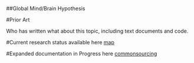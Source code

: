 ##Global Mind/Brain Hypothesis

#Prior Art

Who has written what about this topic, including text documents and code.

#Current research status available here [map](http://allisasis.info/1/node16#.UFv0uZVhiSM)

#Expanded documentation in Progress here [commonsourcing]( http://allisasis.info/aum)
